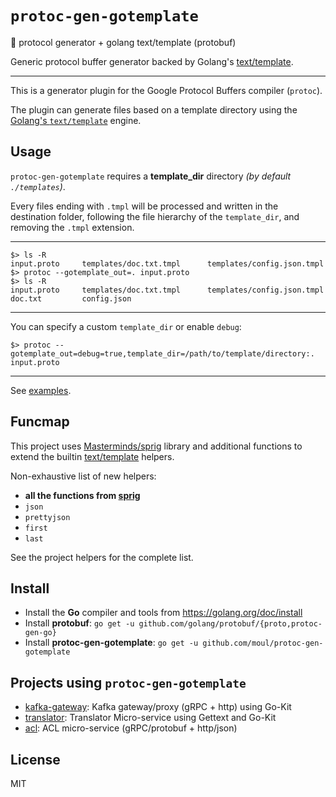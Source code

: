# `protoc-gen-gotemplate`
:open_file_folder: protocol generator + golang text/template (protobuf)

Generic protocol buffer generator backed by Golang's [text/template](https://golang.org/pkg/text/template).

---

This is a generator plugin for the Google Protocol Buffers compiler (`protoc`).

The plugin can generate files based on a template directory using the [Golang's `text/template`](https://golang.org/pkg/text/template/) engine.

## Usage

`protoc-gen-gotemplate` requires a **template_dir** directory *(by default `./templates`)*.

Every files ending with `.tmpl` will be processed and written in the destination folder, following the file hierarchy of the `template_dir`, and removing the `.tmpl` extension.

---

```console
$> ls -R
input.proto     templates/doc.txt.tmpl      templates/config.json.tmpl
$> protoc --gotemplate_out=. input.proto
$> ls -R
input.proto     templates/doc.txt.tmpl      templates/config.json.tmpl
doc.txt         config.json
```

---

You can specify a custom `template_dir` or enable `debug`:

```console
$> protoc --gotemplate_out=debug=true,template_dir=/path/to/template/directory:. input.proto
```

---

See [examples](./examples).

## Funcmap

This project uses [Masterminds/sprig](https://github.com/Masterminds/sprig) library and additional functions to extend the builtin [text/template](https://golang.org/pkg/text/template) helpers.

Non-exhaustive list of new helpers:

* **all the functions from [sprig](https://github.com/Masterminds/sprig)**
* `json`
* `prettyjson`
* `first`
* `last`

See the project helpers for the complete list.

## Install

* Install the **Go** compiler and tools from https://golang.org/doc/install
* Install **protobuf**: `go get -u github.com/golang/protobuf/{proto,protoc-gen-go}`
* Install **protoc-gen-gotemplate**: `go get -u github.com/moul/protoc-gen-gotemplate`

## Projects using `protoc-gen-gotemplate`

* [kafka-gateway](https://github.com/moul/kafka-gateway/): Kafka gateway/proxy (gRPC + http) using Go-Kit
* [translator](https://github.com/moul/translator): Translator Micro-service using Gettext and Go-Kit
* [acl](https://github.com/moul/acl): ACL micro-service (gRPC/protobuf + http/json)

## License

MIT
